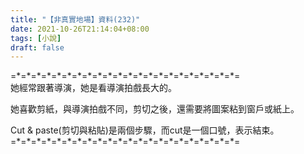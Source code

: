 ```yaml
---
title: "【非真實地場】資料(232)"
date: 2021-10-26T21:14:04+08:00
tags: [小說]
draft: false
---
```


=\*=\*=\*=\*=\*=\*=\*=\*=\*=\*=\*=\*=\*=\*=\*=\*=\*=\*=\*=\*=\*=\*=  
她經常跟著導演，她是看導演拍戲長大的。  

她喜歡剪紙，與導演拍戲不同，剪切之後，還需要將圖案粘到窗戶或紙上。  

Cut & paste(剪切與粘貼)是兩個步驟，而cut是一個口號，表示結束。 
=\*=\*=\*=\*=\*=\*=\*=\*=\*=\*=\*=\*=\*=\*=\*=\*=\*=\*=\*=\*=\*=\*=  